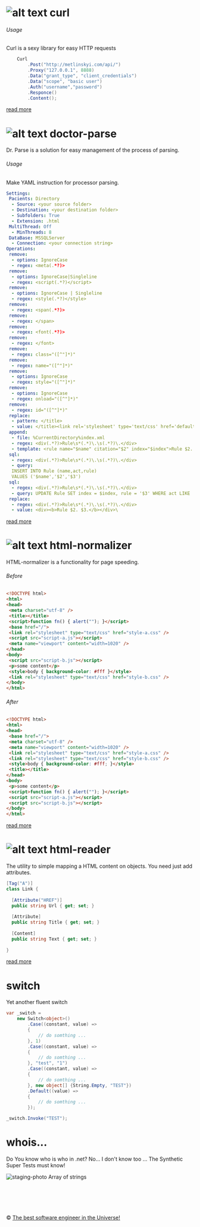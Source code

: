 ![alt text][curl-logo] curl
============
[curl-logo]: https://raw.github.com/metlinskyi/www.metlinskyi.com/master/csharp/curl.png "Curl.net it's easy for HTTP requests"

###### Usage
Curl is a sexy library for easy HTTP requests
```C#
	Curl
		.Post("http://metlinskyi.com/api/")
		.Proxy("127.0.0.1", 8888)
		.Data("grant_type", "client_credentials")
		.Data("scope", "basic user")
		.Auth("username","password")
		.Responce()
		.Content();
```
[read more](https://github.com/metlinskyi/www.metlinskyi.com/tree/master/csharp/curl)

![alt text][doctor-parse-logo] doctor-parse 
============
[doctor-parse-logo]: https://raw.github.com/metlinskyi/www.metlinskyi.com/master/csharp/doctor-parser.png "Dr.Parse is batch processing of text data"

Dr. Parse is a solution for easy management of the process of parsing.

###### Usage
Make YAML instruction for processor parsing.
``` Yaml
Settings:
 Pacients: Directory
  - Source: <your source folder>
  - Destination: <your destination folder>
  - Subfolders: True
  - Extension: .html
 MultiThread: Off
  - MinThreads: 8
 DataBase: MSSQLServer
  - Connection: <your connection string>
Operations:
 remove:
  - options: IgnoreCase
  - regex: <meta(.*?)> 
 remove:
  - options: IgnoreCase|Singleline
  - regex: <script(.*?)</script>
 remove:
  - options: IgnoreCase | Singleline 
  - regex: <style(.*?)</style>
 remove:
  - regex: <span(.*?)>
 remove:
  - regex: </span>
 remove:
  - regex: <font(.*?)>
 remove:
  - regex: </font>
 remove:
  - regex: class="([^"]*)"
 remove:
  - regex: name="([^"]*)"
 remove:
  - options: IgnoreCase
  - regex: style="([^"]*)"
 remove:
  - options: IgnoreCase
  - regex: onload="([^"]*)"
 remove:
  - regex: id="([^"]*)"
 replace:
  - pattern: </title>
  - value: </title><link rel='stylesheet' type='text/css' href='default.css'>
 append:
  - file: %CurrentDirectory%index.xml
  - regex: <div(.*?)>Rule\s*(.*)\.\s(.*?)\.</div>
  - template: <rule name="$name" citation="$2" index="$index">Rule $2. $3.</rule>\r\n
 sql:
  - regex: <div(.*?)>Rule\s*(.*)\.\s(.*?)\.</div>
  - query: 
  INSERT INTO Rule (name,act,rule) 
  VALUES ('$name','$2','$3')
 sql:
  - regex: <div(.*?)>Rule\s*(.*)\.\s(.*?)\.</div>
  - query: UPDATE Rule SET index = $index, rule = '$3' WHERE act LIKE '%$2%'
 replace:
  - regex: <div(.*?)>Rule\s*(.*)\.\s(.*?)\.</div>
  - value: <div><b>Rule $2. $3.</b></div>\
```

[read more](https://github.com/metlinskyi/www.metlinskyi.com/tree/master/csharp/doctor-parse)	
	
![alt text][html-normalizer-logo] html-normalizer
===========
[html-normalizer-logo]: https://raw.github.com/metlinskyi/www.metlinskyi.com/master/csharp/html-normalizer.png "HTML Normalizer"

HTML-normalizer is a functionality for page speeding.

###### Before
```HTML
<!DOCTYPE html>
<html>
<head>
 <meta charset="utf-8" />
 <title></title>
 <script>function fn() { alert(""); }</script>
 <base href="/">
 <link rel="stylesheet" type="text/css" href="style-a.css" />
 <script src="script-a.js"></script>
 <meta name="viewport" content="width=1020" />
</head>
<body>
 <script src="script-b.js"></script>
 <p>some content</p>
 <style>body { background-color: #fff }</style>
 <link rel="stylesheet" type="text/css" href="style-b.css" />
</body>
</html>
```

###### After
```HTML
<!DOCTYPE html>
<html>
<head>
 <base href="/">
 <meta charset="utf-8" />
 <meta name="viewport" content="width=1020" />
 <link rel="stylesheet" type="text/css" href="style-a.css" />
 <link rel="stylesheet" type="text/css" href="style-b.css" />
 <style>body { background-color: #fff; }</style>
 <title></title>
</head>
<body>
 <p>some content</p>
 <script>function fn() { alert(""); }</script>
 <script src="script-a.js"></script>
 <script src="script-b.js"></script>
</body>
</html>
```

[read more](https://github.com/metlinskyi/www.metlinskyi.com/tree/master/csharp/html-normalizer)	

![alt text][html-reader-logo] html-reader 
===========
[html-reader-logo]: https://raw.github.com/metlinskyi/www.metlinskyi.com/master/csharp/html-reader.png "HTML Reader is html parser and tag mapping"

The utility to simple mapping a HTML content on objects. You need just add attributes.
```C#
[Tag("A")]
class Link {
  
  [Attribute("HREF")]
  public string Url { get; set; }
   
  [Attribute]
  public string Title { get; set; }
  
  [Content]
  public string Text { get; set; }
  
}
```

[read more](https://github.com/metlinskyi/www.metlinskyi.com/tree/master/csharp/html-reader)	

switch
======
Yet another fluent switch
```C#
var _switch =
	new Switch<object>()
		.Case((constant, value) =>
		{
			// do somthing ...
		}, 1)
		.Case((constant, value) =>
		{
			// do somthing ...
		}, "test", "1")
		.Case((constant, value) => 
		{
			// do somthing ...
		}, new object[] {String.Empty, "TEST"})
		.Default((value) =>
		{
			// do somthing ...
		});

_switch.Invoke("TEST");
```

whois...
=============

Do You know who is who in .net? No... I don't know too ... 
The Synthetic Super Tests must know!

![staging-photo](https://raw.github.com/metlinskyi/www.metlinskyi.com/master/csharp/string.jpg "Array of strings")
Array of strings

&nbsp;
============
&copy; [The best software engineer in the Universe!](http://metlinskyi.com/)